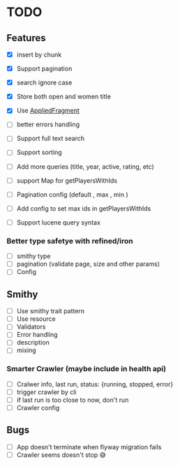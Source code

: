 # TODO

## Features

- [x] insert by chunk
- [x] Support pagination
- [x] search ignore case
- [x] Store both open and women title
- [x] Use [AppliedFragment](https://typelevel.org/skunk/reference/Fragments.html)
- [ ] better errors handling
- [ ] Support full text search
- [ ] Support sorting
- [ ] Add more queries (title, year, active, rating, etc)
- [ ] support Map for getPlayersWithIds
- [ ] Pagination config (default , max , min )
- [ ] Add config to set max ids in getPlayersWithIds
- [ ] Support lucene query syntax


### Better type safetye with refined/iron

- [ ] smithy type
- [ ] pagination (validate page, size and other params)
- [ ] Config

## Smithy

- [ ] Use smithy trait pattern
- [ ] Use resource
- [ ] Validators
- [ ] Error handling
- [ ] description
- [ ] mixing

### Smarter Crawler (maybe include in health api)

- [ ] Cralwer info, last run, status: {running, stopped, error}
- [ ] trigger crawler by cli
- [ ] if last run is too close to now, don't run
- [ ] Crawler config

## Bugs

- [ ] App doesn't terminate when flyway migration fails
- [ ] Crawler seems doesn't stop :sweat_smile:

